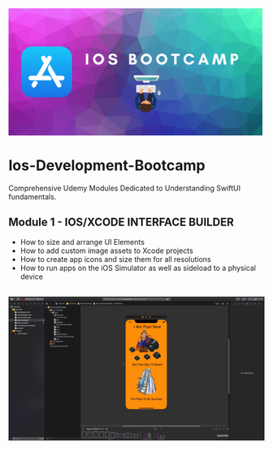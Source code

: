 <img src="images/iosBootcamp.png" width=500px>

# Ios-Development-Bootcamp
Comprehensive Udemy Modules Dedicated to Understanding SwiftUI fundamentals. 

## Module 1 - IOS/XCODE INTERFACE BUILDER
* How to size and arrange UI Elements 
* How to add custom image assets to Xcode projects
* How to create app icons and size them for all resolutions
* How to run apps on the iOS Simulator as well as sideload to a physical device
<br/>
<img src="images/Mod1Enviroment.jpeg" width=600x>
